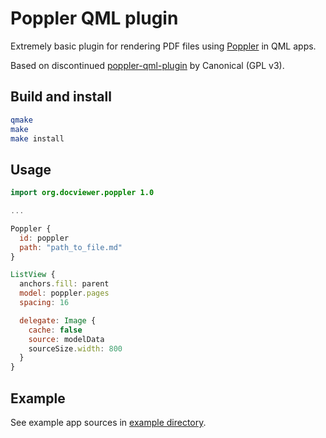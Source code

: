 # Poppler QML plugin

Extremely basic plugin for rendering PDF files using [Poppler](https://poppler.freedesktop.org/) in QML apps.

Based on discontinued [poppler-qml-plugin](https://launchpad.net/poppler-qml-plugin) by Canonical (GPL v3).

## Build and install

```sh
qmake
make
make install
```

## Usage

```qml
import org.docviewer.poppler 1.0

...

Poppler {
  id: poppler
  path: "path_to_file.md"
}

ListView {
  anchors.fill: parent
  model: poppler.pages
  spacing: 16

  delegate: Image {
    cache: false
    source: modelData
    sourceSize.width: 800
  }
}

```

## Example

See example app sources in [example directory](example/).
